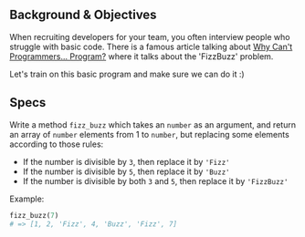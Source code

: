 ## Background & Objectives

When recruiting developers for your team, you often interview people who struggle with basic code. There is a famous article talking about
[Why Can't Programmers... Program?](http://blog.codinghorror.com/why-cant-programmers-program/) where it talks about the 'FizzBuzz' problem.

Let's train on this basic program and make sure we can do it :)

## Specs

Write a method `fizz_buzz` which takes an `number` as an argument, and
return an array of `number` elements from 1 to `number`, but replacing some
elements according to those rules:

- If the number is divisible by `3`, then replace it by `'Fizz'`
- If the number is divisible by `5`, then replace it by `'Buzz'`
- If the number is divisible by both `3` and `5`, then replace it by `'FizzBuzz'`

Example:

```ruby
fizz_buzz(7)
# => [1, 2, 'Fizz', 4, 'Buzz', 'Fizz', 7]
```